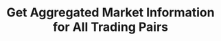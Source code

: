 ---
title: Get Aggregated Market Information for All Trading Pairs
position_number: 16
type: get
description: /future/market/v1/public/q/agg-tickers
parameters:
content_markdown: Note：This method does not require a signature.
left_code_blocks:
    -
        code_block: "public void getKLine() {\r\n\tString text = HttpUtil.get(URL + \"/data/api/future/market/v1/getKLine?market=btc_usdt&type=1min&since=0\");\r\n\tSystem.out.println(text);\r\n}"
        title: Java
        language: java
right_code_blocks:
    - code_block: |-
        {
          "error": {
            "code": "",
            "msg": ""
          },
          "msgInfo": "",
          "result": [
            {
              "a": "", //24h volume
              "ap": "", //ask price
              "bp": "", //bid price
              "c": "", //Latest price
              "h": "", //Highest price in 24 hours
              "i": "", //index price
              "l": "", //Lowest price in 24 hours
              "m": "", //mark price
              "o": "", //The first transaction price 24 hours ago
              "r": "", //24h price fluctuation limit
              "s": "", //Trading pair
              "t": 0, //Time
              "v": "" //24h Turnover
            }
          ],
          "returnCode": 0
        }
      title: Response
      language: json
---